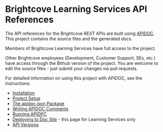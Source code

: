 # Brightcove Learning Services API References

The API references for the Brightcove REST APIs are built using [APIDOC](http://apidocjs.com/). This project contains the source files and the generated docs.

Members of Brightcove Learning Services have full access to the project.

Other Brightcove employees (Development, Customer Support, SEs, etc.) have access through the Bithub version of the project. You are welcome to edit the source files - just submit your changes via pull requests.

For detailed information on using this project with APIDOC, see the instructions:

* [Installation](./Instructions/Install-and-Setup.md)
* [Project Setup](./Instructions/Project-Setup.md)
* [The apidoc.json Package](./instructions/JSON-package.md)
* [Writing APIDOC Comments](./Instructions/Writing-APIDOC-Comments.md)
* [Running APIDPC](./Instructions/Running-APIDOC.md)
* [Deploying to Doc Site](./Instructions/Deploy-to-Public-Docs.md) - this page for Learning Services only
* [API Versions](./Instructions/versions.md)